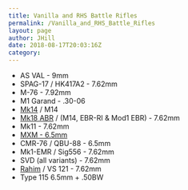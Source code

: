 ```yaml
---
title: Vanilla and RHS Battle Rifles
permalink: /Vanilla_and_RHS_Battle_Rifles
layout: page
author: JHill
date: 2018-08-17T20:03:16Z
category: 
---
```

  - AS VAL - 9mm
  - SPAG-17 / HK417A2 - 7.62mm
  - M-76 - 7.92mm
  - M1 Garand - .30-06
  - [Mk14](http://www.29th.org/a3/index.php?title=Weapons#Mk14.2A) / M14
  - [Mk18 ABR](http://www.29th.org/a3/index.php?title=Weapons#Mk18_ABR)
    / (M14, EBR-RI & Mod1 EBR) - 7.62mm
  - Mk11 - 7.62mm
  - [MXM - 6.5mm](http://www.29th.org/a3/index.php?title=Weapons#MXM)
  - CMR-76 / QBU-88 - 6.5mm
  - Mk1-EMR / Sig556 - 7.62mm
  - SVD (all variants) - 7.62mm
  - [Rahim](http://www.29th.org/a3/index.php?title=Weapons#Rahim) / VS
    121 - 7.62mm
  - Type 115 6.5mm + .50BW

